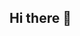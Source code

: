 ## Hi there 👋

<!--
**Praveen Guru** is a ✨ _special_ ✨ repository because its `README.md` (this file) appears on your GitHub profile.

[![My Skills](https://skillicons.dev/icons?i=js,html,css,wasm)](https://skillicons.dev)

Here are some ideas to get you started:

- 🔭 I’m currently working on ...
- 🌱 I’m currently learning ...
- 👯 I’m looking to collaborate on ...
- 🤔 I’m looking for help with ...
- 💬 Ask me about ...
- 📫 How to reach me: ...
- 😄 Pronouns: ...
- ⚡ Fun fact: ...
